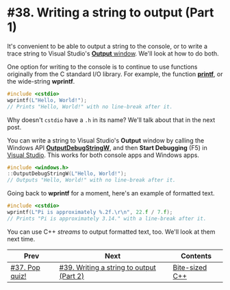 # #38. Writing a string to output (Part 1)

It's convenient to be able to output a string to the console, or to write a trace string to Visual Studio's [**Output** window](https://docs.microsoft.com/visualstudio/ide/reference/output-window). We'll look at how to do both.

One option for writing to the console is to continue to use functions originally from the C standard I/O library. For example, the function [**printf**](https://docs.microsoft.com/cpp/c-runtime-library/reference/printf-printf-l-wprintf-wprintf-l), or the wide-string **wprintf**.

```cpp
#include <cstdio>
wprintf(L"Hello, World!");
// Prints "Hello, World!" with no line-break after it.
```

Why doesn't `cstdio` have a `.h` in its name? We'll talk about that in the next post.

You can write a string to Visual Studio's **Output** window by calling the Windows API [**OutputDebugStringW**](https://docs.microsoft.com/windows/win32/api/debugapi/nf-debugapi-outputdebugstringw), and then **Start Debugging** (F5) in [Visual Studio](https://visualstudio.microsoft.com/downloads/). This works for both console apps and Windows apps.

```cpp
#include <windows.h>
::OutputDebugStringW(L"Hello, World!");
// Outputs "Hello, World!" with no line-break after it.
```

Going back to **wprintf** for a moment, here's an example of formatted text.

```cpp
#include <cstdio>
wprintf(L"Pi is approximately %.2f.\r\n", 22.f / 7.f);
// Prints "Pi is approximately 3.14." with a line-break after it.
```

You can use C++ *streams* to output formatted text, too. We'll look at them next time.

|Prev|Next|Contents|
|-|-|-|
|[#37. Pop quiz!](037.md)|[#39. Writing a string to output (Part 2)](039.md)|[Bite-sized C++](../README.md)|
